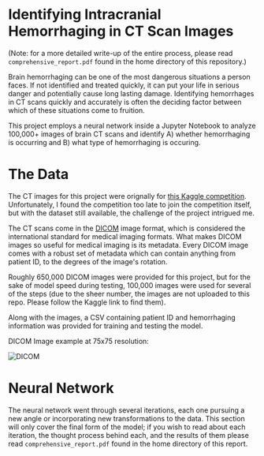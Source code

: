 # Identifying Intracranial Hemorrhaging in CT Scan Images
(Note: for a more detailed write-up of the entire process, please read `comprehensive_report.pdf` found in the home directory of this repository.)

Brain hemorrhaging can be one of the most dangerous situations a person faces. If not identified and treated quickly, it can put your life in serious danger and potentially cause long lasting damage. Identifying hemorrhages in CT scans quickly and accurately is often the deciding factor between which of these situations come to fruition.

This project employs a neural network inside a Jupyter Notebook to analyze 100,000+ images of brain CT scans and identify A) whether hemorrhaging is occurring and B) what type of hemorrhaging is occuring.

# The Data
The CT images for this project were orignally for [this Kaggle competition](https://www.kaggle.com/c/rsna-intracranial-hemorrhage-detection). Unfortunately, I found the competition too late to join the competition itself, but with the dataset still available, the challenge of the project intrigued me.

The CT scans come in the [DICOM](https://www.dicomstandard.org) image format, which is considered the international standard for medical imaging formats. What makes DICOM images so useful for medical imaging is its metadata. Every DICOM image comes with a robust set of metadata which can contain anything from patient ID, to the degrees of the image's rotation.

Roughly 650,000 DICOM images were provided for this project, but for the sake of model speed during testing, 100,000 images were used for several of the steps (due to the sheer number, the images are not uploaded to this repo. Please follow the Kaggle link to find them).

Along with the images, a CSV containing patient ID and hemorrhaging information was provided for training and testing the model.

DICOM Image example at 75x75 resolution:

![DICOM](https://github.com/bjhammack/intracranial_hemorrhage_detection/blob/master/images/image_sample_v2.png?raw=true "DICOM Image")

# Neural Network
The neural network went through several iterations, each one pursuing a new angle or incorporating new transformations to the data. This section will only cover the final form of the model; if you wish to read about each iteration, the thought process behind each, and the results of them please read `comprehensive_report.pdf` found in the home directory of this report.
